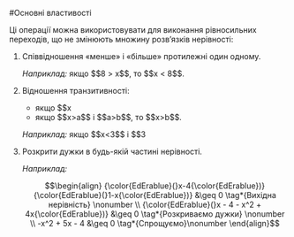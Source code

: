 #Основні властивості

<p>Ці операції можна використовувати для виконання рівносильних переходів, що не змінюють множину розв’язків нерівності:</p>

<ol>
<li><p>Співвідношення «менше» і «більше» протилежні один одному.</p>
<p><i>Наприклад:</i> якщо $$8 > x$$, то $$x < 8$$.</p></li>
<li><p>Відношення транзитивності:</p>
<ul>
<li>якщо $$x<a$$ і $$a<b$$, то $$x<b$$;</li>
<li>якщо $$x>a$$ і $$a>b$$, то $$x>b$$.</li>
</ul>
<p><i>Наприклад:</i> якщо $$x<3$$ і $$3<y$$, то $$x<y$$.</p></li>
<li><p>Розкрити дужки в будь-якій частині нерівності.</p>
<p><i>Наприклад:</i></p>
<p align="center">$$\begin{align}
			{\color{EdErablue}(}x-4{\color{EdErablue})}{\color{EdErablue}(}1-x{\color{EdErablue})} &\geq 0  \tag*{Вихідна нерівність} \nonumber \\
			{\color{EdErablue}(}x - 4 - x^2 + 4x{\color{EdErablue})} &\geq 0  \tag*{Розкриваємо дужки} \nonumber \\
			-x^2 + 5x - 4 &\geq 0 \tag*{Спрощуємо}\nonumber 
			\end{align}$$
</p></li>
</ol>


